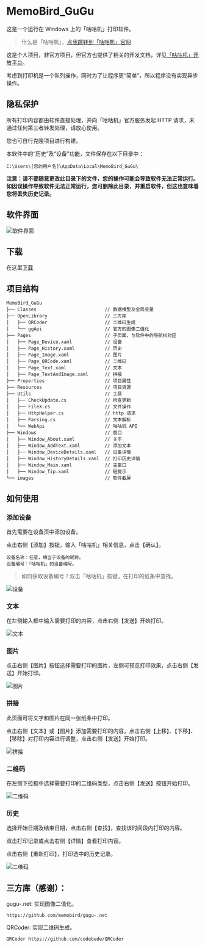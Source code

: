 # MemoBird_GuGu
这是一个运行在 Windows 上的「咕咕机」打印软件。
> 什么是「咕咕机」，[点我跳转到「咕咕机」官网](http://www.memobird.cn/)

这是个人项目，非官方项目，但官方也提供了相关的开发文档，详见[「咕咕机」开放平台](https://open.memobird.cn/)。

考虑到打印机是一个队列操作，同时为了让程序更“简单”，所以程序没有实现异步操作。

## 隐私保护
所有打印内容都由软件直接处理，并向「咕咕机」官方服务发起 HTTP 请求，未通过任何第三者转发处理，请放心使用。

您也可自行克隆项目进行构建。

本软件中的“历史”及“设备”功能，文件保存在以下目录中：
```
C:\Users\[您的用户名]\AppData\Local\MemoBird_GuGu\
```
**注意：请不要随意更改此目录下的文件，您的操作可能会导致软件无法正常运行。如因误操作导致软件无法正常运行，您可删除此目录，并重启软件，但这也意味着您将丢失历史记录。**

## 软件界面
![软件界面](https://github.com/PublicPwd/MemoBird_GuGu/raw/master/MemoBird_GuGu/images/%E6%96%87%E6%9C%AC.png "软件界面")

## 下载
在这里[下载](https://github.com/PublicPwd/MemoBird_GuGu/releases)

## 项目结构
```
MemoBird_GuGu
├── Classes                         // 数据模型及全局变量
├── OpenLibrary                     // 三方库
│   ├── QRCoder                     // 二维码生成
│   └── ggApi                       // 官方的图像二值化
├── Pages                           // 子页面，与软件中的导航栏对应
│   ├── Page_Device.xaml            // 设备
│   ├── Page_History.xaml           // 历史
│   ├── Page_Image.xaml             // 图片
│   ├── Page_QRCode.xaml            // 二维码
│   ├── Page_Text.xaml              // 文本
│   ├── Page_TextAndImage.xaml      // 拼接
├── Properties                      // 项目属性
├── Resources                       // 项目资源
├── Utils                           // 工具
│   ├── CheckUpdate.cs              // 检查更新
│   ├── FileX.cs                    // 文件操作
│   ├── HttpHelper.cs               // http 请求
│   ├── Parsing.cs                  // 文本解析
│   └── WebApi                      // 咕咕机 API
├── Windows                         // 窗口
│   ├── Window_About.xaml           // 关于
│   ├── Window_AddText.xaml         // 添加文本
│   ├── Window_DeviceDetails.xaml   // 设备详情
│   ├── Window_HistoryDetails.xaml  // 打印历史详情
│   ├── Window_Main.xaml            // 主窗口
│   ├── Window_Tip.xaml             // 轻提示
└── images                          // 软件截屏
```

## 如何使用
### 添加设备
首先需要在设备页中添加设备。

点击右侧【添加】按钮，输入「咕咕机」相关信息，点击【确认】。
```
设备名称：任意，相当于设备的昵称。
设备编号：「咕咕机」的设备编号。
```
> 如何获取设备编号？双击「咕咕机」按键，在打印的纸条中查找。

![设备](https://github.com/PublicPwd/MemoBird_GuGu/raw/master/MemoBird_GuGu/images/%E8%AE%BE%E5%A4%87.png "设备")

### 文本
在左侧输入框中输入需要打印的内容，点击右侧【发送】开始打印。

![文本](https://github.com/PublicPwd/MemoBird_GuGu/raw/master/MemoBird_GuGu/images/%E6%96%87%E6%9C%AC.png "文本")

### 图片
点击右侧【图片】按钮选择需要打印的图片，左侧可预览打印效果，点击右侧【发送】开始打印。

![图片](https://github.com/PublicPwd/MemoBird_GuGu/raw/master/MemoBird_GuGu/images/%E5%9B%BE%E7%89%87.png "图片")

### 拼接
此页面可将文字和图片在同一张纸条中打印。

点击右侧【文本】或【图片】添加需要打印的内容，点击右侧【上移】、【下移】、【移除】对打印内容进行调整，点击右侧【发送】开始打印。

![拼接](https://github.com/PublicPwd/MemoBird_GuGu/raw/master/MemoBird_GuGu/images/%E6%8B%BC%E6%8E%A5.png "拼接")

### 二维码
在左侧下拉框中选择需要打印的二维码类型，点击右侧【发送】按钮开始打印。

![二维码](https://github.com/PublicPwd/MemoBird_GuGu/raw/master/MemoBird_GuGu/images/%E4%BA%8C%E7%BB%B4%E7%A0%81.png "二维码")

### 历史
选择开始日期及结束日期，点击右侧【查找】，查找该时间段内打印的内容。

双击打印记录或点击右侧【详情】查看打印内容。

点击右侧【重新打印】，打印选中的历史记录。

![二维码](https://github.com/PublicPwd/MemoBird_GuGu/raw/master/MemoBird_GuGu/images/%E5%8E%86%E5%8F%B2.png "二维码")

## 三方库（感谢）：
gugu-.net: 实现图像二值化。
```
https://github.com/memobird/gugu-.net
```

QRCoder: 实现二维码生成。
```
QRCoder https://github.com/codebude/QRCoder
```